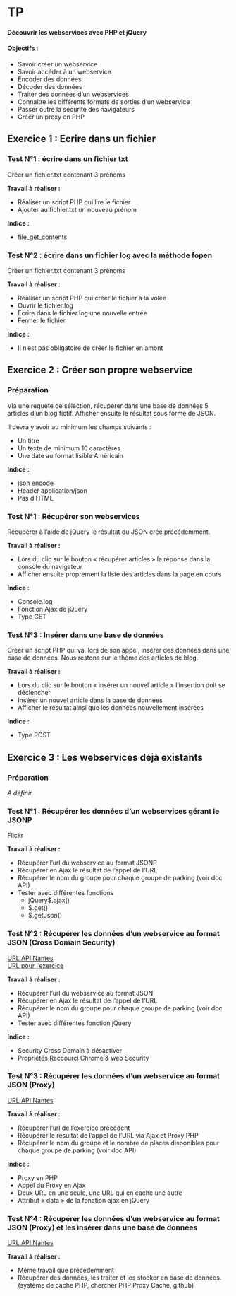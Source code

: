 # TP

#### Découvrir les webservices avec PHP et jQuery  

#### Objectifs :  
+ Savoir créer un webservice
+ Savoir accéder à un webservice
+ Encoder des données
+ Décoder des données
+ Traiter des données d’un webservices
+ Connaître les différents formats de sorties d’un webservice
+ Passer outre la sécurité des navigateurs
+ Créer un proxy en PHP

## Exercice 1 : Ecrire dans un fichier  
### Test N°1 : écrire dans un fichier txt 

Créer un fichier.txt contenant 3 prénoms  

**Travail à réaliser :**
+ Réaliser un script PHP qui lire le fichier  
+ Ajouter au fichier.txt un nouveau prénom  


**Indice :**
+ file_get_contents  

### Test N°2 : écrire dans un fichier log avec la méthode fopen
Créer un fichier.txt contenant 3 prénoms  

**Travail à réaliser :**
+ Réaliser un script PHP qui créer le fichier à la volée  
+ Ouvrir le fichier.log  
+ Ecrire dans le fichier.log une nouvelle entrée  
+ Fermer le fichier  



**Indice :**  
+ Il n’est pas obligatoire de créer le fichier en amont  

## Exercice 2 : Créer son propre webservice  
### Préparation  
Via une requête de sélection, récupérer dans une base de données 5 articles d’un blog fictif. Afficher ensuite le résultat sous forme de JSON.  

Il devra y avoir au minimum les champs suivants :  

+ Un titre  
+ Un texte de minimum 10 caractères  
+ Une date au format lisible Américain  

**Indice :**
+ json encode  
+ Header application/json  
+ Pas d’HTML  

### Test N°1 : Récupérer son webservices
Récupérer à l’aide de jQuery le résultat du JSON créé précédemment.  

**Travail à réaliser :**
+ Lors du clic sur le bouton « récupérer articles » la réponse dans la console du navigateur  
+ Afficher ensuite proprement la liste des articles dans la page en cours

**Indice :**
+ Console.log  
+ Fonction Ajax de jQuery  
+ Type GET  

### Test N°3 : Insérer dans une base de données  
Créer un script PHP qui va, lors de son appel, insérer des données dans une base de données. Nous restons sur le thème des articles de blog.   

**Travail à réaliser :**
+ Lors du clic sur le bouton « insérer un nouvel article » l’insertion doit se déclencher  
+ Insérer un nouvel article dans la base de données  
+ Afficher le résultat ainsi que les données nouvellement insérées  

**Indice :**
+ Type POST  

## Exercice 3 : Les webservices déjà existants
### Préparation

*A définir*

### Test N°1 : Récupérer les données d’un webservices gérant le JSONP  
Flickr  

**Travail à réaliser :**
+ Récupérer l’url du webservice au format JSONP
+ Récupérer en Ajax le résultat de l’appel de l’URL  
+ Récupérer le nom du groupe pour chaque groupe de parking (voir doc API)  
+ Tester avec différentes fonctions  
    + jQuery$.ajax()  
    + $.get()  
    + $.getJson()  

### Test N°2 : Récupérer les données d’un webservice au format JSON (Cross Domain Security)  

[URL API Nantes](http://data.nantes.fr/donnees/choix-des-formats/)  
[URL pour l’exercice](http://data.nantes.fr/donnees/fonctionnement-de-lapi/getdisponibiliteparkingspublics/)  

**Travail à réaliser :**
+ Récupérer l’url du webservice au format JSON
+ Récupérer en Ajax le résultat de l’appel de l’URL 
+ Récupérer le nom du groupe pour chaque groupe de parking (voir doc API)
+ Tester avec différentes fonction jQuery

**Indice :**
+ Security Cross Domain à désactiver
+ Propriétés Raccourci Chrome & web Security  

### Test N°3 : Récupérer les données d’un webservice au format JSON (Proxy)  
[URL API Nantes](http://data.nantes.fr/donnees/choix-des-formats/)

**Travail à réaliser :**
+ Récupérer l’url de l’exercice précédent
+ Récupérer le résultat de l’appel de l’URL via Ajax et Proxy PHP
+ Récupérer le nom du groupe et le nombre de places disponibles pour chaque groupe de parking (voir doc API)

**Indice :**
+ Proxy en PHP
+ Appel du Proxy en Ajax
+ Deux URL en une seule, une URL qui en cache une autre
+ Attribut « data » de la fonction ajax en jQuery

### Test N°4 : Récupérer les données d’un webservice au format JSON (Proxy) et les insérer dans une base de données
[URL API Nantes](http://data.nantes.fr/donnees/choix-des-formats/)  

**Travail à réaliser :**
+ Même travail que précédemment
+ Récupérer des données, les traiter et les stocker en base de données. (système de cache PHP, chercher PHP Proxy Cache, github)
